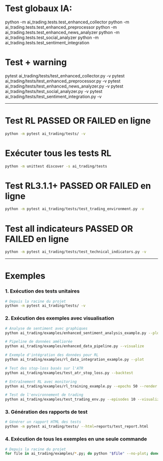# Test globaux IA:

python -m ai_trading.tests.test_enhanced_collector
python -m ai_trading.tests.test_enhanced_preprocessor
python -m ai_trading.tests.test_enhanced_news_analyzer
python -m ai_trading.tests.test_social_analyzer
python -m ai_trading.tests.test_sentiment_integration

# Test + warning

pytest ai_trading/tests/test_enhanced_collector.py -v
pytest ai_trading/tests/test_enhanced_preprocessor.py -v
pytest ai_trading/tests/test_enhanced_news_analyzer.py -v
pytest ai_trading/tests/test_social_analyzer.py -v
pytest ai_trading/tests/test_sentiment_integration.py -v

--------------------------------------------------------------------------------------------------------------------------------------------------------------------------------------------------------
# Test RL PASSED OR FAILED en ligne
```bash	
python -m pytest ai_trading/tests/ -v
```

# Exécuter tous les tests RL
```bash
python -m unittest discover -s ai_trading/tests
```

# Test RL3.1.1+ PASSED OR FAILED en ligne
```bash 
python -m pytest ai_trading/tests/test_trading_environment.py -v
```

# Test all indicateurs PASSED OR FAILED en ligne
```bash
python -m pytest ai_trading/tests/test_technical_indicators.py -v
```
------------------------------------------------------------------------------------------------------------------------------------------------------------------------------------------------------
# Exemples 
 ### 1. Exécution des tests unitaires
```bash
# Depuis la racine du projet
python -m pytest ai_trading/tests/ -v
```

### 2. Exécution des exemples avec visualisation
```bash
# Analyse de sentiment avec graphiques
python ai_trading/examples/enhanced_sentiment_analysis_example.py --plot

# Pipeline de données améliorée
python ai_trading/examples/enhanced_data_pipeline.py --visualize

# Exemple d'intégration des données pour RL
python ai_trading/examples/rl_data_integration_example.py --plot

# Test des stop-loss basés sur l'ATR
python ai_trading/examples/test_atr_stop_loss.py --backtest

# Entraînement RL avec monitoring
python ai_trading/examples/rl_training_example.py --epochs 50 --render

# Test de l'environnement de trading
python ai_trading/examples/test_trading_env.py --episodes 10 --visualize
```

### 3. Génération des rapports de test
```bash
# Générer un rapport HTML des tests
python -m pytest ai_trading/tests/ --html=reports/test_report.html
```

### 4. Exécution de tous les exemples en une seule commande
```bash
# Depuis la racine du projet
for file in ai_trading/examples/*.py; do python "$file" --no-plot; done
```